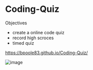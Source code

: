 # Coding-Quiz
Objectives
 - create a online code quiz
 - record high scroces
 - timed quiz
 
 https://bpoole83.github.io/Coding-Quiz/

 
![image](https://user-images.githubusercontent.com/102924794/168336979-00f4f192-ea9d-4837-8808-966bd3e75fbf.png)

